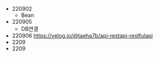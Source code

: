 - 220902
  - Bean
- 220905
  - DB연결
- 220906
https://velog.io/@taeha7b/api-restapi-restfulapi
- 2209
- 2209
